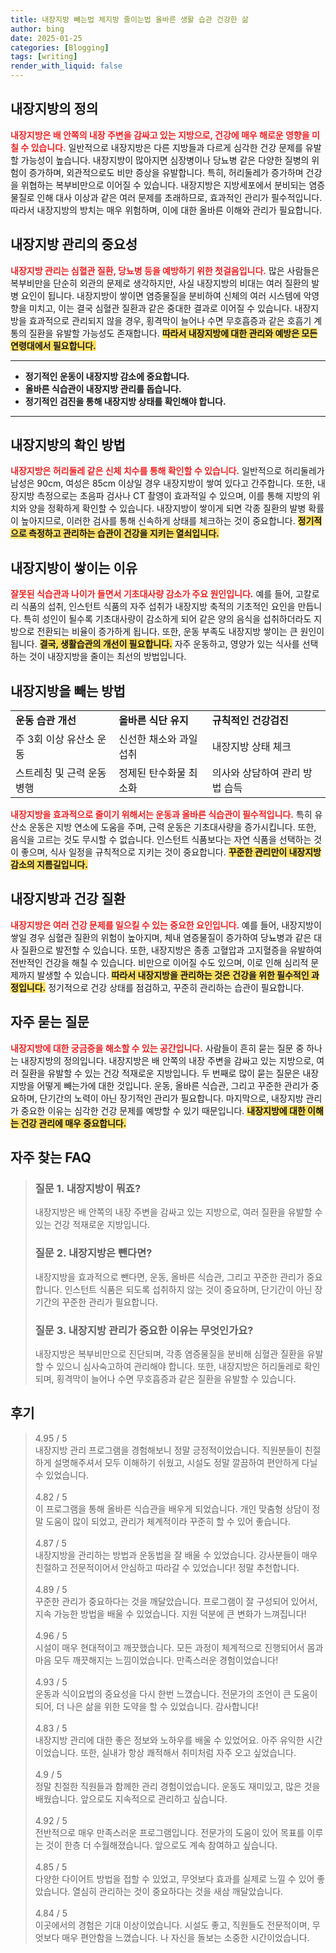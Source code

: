 ```yaml
---
title: 내장지방 빼는법 체지방 줄이는법 올바른 생활 습관 건강한 삶
author: bing
date: 2025-01-25
categories: [Blogging]
tags: [writing]
render_with_liquid: false
---
```



<h2 id='내장지방의 정의'>내장지방의 정의</h2>

<p><b><span style="color: #ee2323;">내장지방은 배 안쪽의 내장 주변을 감싸고 있는 지방으로, 건강에 매우 해로운 영향을 미칠 수 있습니다.</span></b> 일반적으로 내장지방은 다른 지방들과 다르게 심각한 건강 문제를 유발할 가능성이 높습니다. 내장지방이 많아지면 심장병이나 당뇨병 같은 다양한 질병의 위험이 증가하며, 외관적으로도 비만 증상을 유발합니다. 특히, 허리둘레가 증가하며 건강을 위협하는 복부비만으로 이어질 수 있습니다. 내장지방은 지방세포에서 분비되는 염증물질로 인해 대사 이상과 같은 여러 문제를 초래하므로, 효과적인 관리가 필수적입니다. 따라서 내장지방의 방치는 매우 위험하며, 이에 대한 올바른 이해와 관리가 필요합니다.</p>

<h2 id='내장지방 관리의 중요성'>내장지방 관리의 중요성</h2>

<p><b><span style="color: #ee2323;">내장지방 관리는 심혈관 질환, 당뇨병 등을 예방하기 위한 첫걸음입니다.</span></b> 많은 사람들은 복부비만을 단순히 외관의 문제로 생각하지만, 사실 내장지방의 비대는 여러 질환의 발병 요인이 됩니다. 내장지방이 쌓이면 염증물질을 분비하여 신체의 여러 시스템에 악영향을 미치고, 이는 결국 심혈관 질환과 같은 중대한 결과로 이어질 수 있습니다. 내장지방을 효과적으로 관리되지 않을 경우, 횡격막이 늘어나 수면 무호흡증과 같은 호흡기 계통의 질환을 유발할 가능성도 존재합니다. <b><span style="background-color: #ffe066;">따라서 내장지방에 대한 관리와 예방은 모든 연령대에서 필요합니다.</span></b></p>

<hr />

<ul>
    <li><b>정기적인 운동이 내장지방 감소에 중요합니다.</b></li>
    <li><b>올바른 식습관이 내장지방 관리를 돕습니다.</b></li>
    <li><b>정기적인 검진을 통해 내장지방 상태를 확인해야 합니다.</b></li>
</ul>

<hr />

<h2 id='내장지방의 확인 방법'>내장지방의 확인 방법</h2>

<p><b><span style="color: #ee2323;">내장지방은 허리둘레 같은 신체 치수를 통해 확인할 수 있습니다.</span></b> 일반적으로 허리둘레가 남성은 90cm, 여성은 85cm 이상일 경우 내장지방이 쌓여 있다고 간주합니다. 또한, 내장지방 측정으로는 초음파 검사나 CT 촬영이 효과적일 수 있으며, 이를 통해 지방의 위치와 양을 정확하게 확인할 수 있습니다. 내장지방이 쌓이게 되면 각종 질환의 발병 확률이 높아지므로, 이러한 검사를 통해 신속하게 상태를 체크하는 것이 중요합니다. <b><span style="background-color: #ffe066;">정기적으로 측정하고 관리하는 습관이 건강을 지키는 열쇠입니다.</span></b></p>

<h2 id='내장지방이 쌓이는 이유'>내장지방이 쌓이는 이유</h2>

<p><b><span style="color: #ee2323;">잘못된 식습관과 나이가 들면서 기초대사량 감소가 주요 원인입니다.</span></b> 예를 들어, 고칼로리 식품의 섭취, 인스턴트 식품의 자주 섭취가 내장지방 축적의 기초적인 요인을 만듭니다. 특히 성인이 될수록 기초대사량이 감소하게 되어 같은 양의 음식을 섭취하더라도 지방으로 전환되는 비율이 증가하게 됩니다. 또한, 운동 부족도 내장지방 쌓이는 큰 원인이 됩니다. <b><span style="background-color: #ffe066;">결국, 생활습관의 개선이 필요합니다.</span></b> 자주 운동하고, 영양가 있는 식사를 선택하는 것이 내장지방을 줄이는 최선의 방법입니다.</p>

<h2 id='내장지방을 빼는 방법'>내장지방을 빼는 방법</h2>

<table>
    <tr>
        <td><b>운동 습관 개선</b></td>
        <td><b>올바른 식단 유지</b></td>
        <td><b>규칙적인 건강검진</b></td>
    </tr>
    <tr>
        <td>주 3회 이상 유산소 운동</td>
        <td>신선한 채소와 과일 섭취</td>
        <td>내장지방 상태 체크</td>
    </tr>
    <tr>
        <td>스트레칭 및 근력 운동 병행</td>
        <td>정제된 탄수화물 최소화</td>
        <td>의사와 상담하여 관리 방법 습득</td>
    </tr>
</table>

<p><b><span style="color: #ee2323;">내장지방을 효과적으로 줄이기 위해서는 운동과 올바른 식습관이 필수적입니다.</span></b> 특히 유산소 운동은 지방 연소에 도움을 주며, 근력 운동은 기초대사량을 증가시킵니다. 또한, 음식을 고르는 것도 무시할 수 없습니다. 인스턴트 식품보다는 자연 식품을 선택하는 것이 좋으며, 식사 일정을 규칙적으로 지키는 것이 중요합니다. <b><span style="background-color: #ffe066;">꾸준한 관리만이 내장지방 감소의 지름길입니다.</span></b></p>

<h2 id='내장지방과 건강 질환'>내장지방과 건강 질환</h2>

<p><b><span style="color: #ee2323;">내장지방은 여러 건강 문제를 일으킬 수 있는 중요한 요인입니다.</span></b> 예를 들어, 내장지방이 쌓일 경우 심혈관 질환의 위험이 높아지며, 체내 염증물질이 증가하여 당뇨병과 같은 대사 질환으로 발전할 수 있습니다. 또한, 내장지방은 종종 고혈압과 고지혈증을 유발하여 전반적인 건강을 해칠 수 있습니다. 비만으로 이어질 수도 있으며, 이로 인해 심리적 문제까지 발생할 수 있습니다. <b><span style="background-color: #ffe066;">따라서 내장지방을 관리하는 것은 건강을 위한 필수적인 과정입니다.</span></b> 정기적으로 건강 상태를 점검하고, 꾸준히 관리하는 습관이 필요합니다.</p>

<h2 id='자주 묻는 질문'>자주 묻는 질문</h2>

<p><b><span style="color: #ee2323;">내장지방에 대한 궁금증을 해소할 수 있는 공간입니다.</span></b> 사람들이 흔히 묻는 질문 중 하나는 내장지방의 정의입니다. 내장지방은 배 안쪽의 내장 주변을 감싸고 있는 지방으로, 여러 질환을 유발할 수 있는 건강 적재로운 지방입니다. 두 번째로 많이 묻는 질문은 내장지방을 어떻게 빼는가에 대한 것입니다. 운동, 올바른 식습관, 그리고 꾸준한 관리가 중요하며, 단기간의 노력이 아닌 장기적인 관리가 필요합니다. 마지막으로, 내장지방 관리가 중요한 이유는 심각한 건강 문제를 예방할 수 있기 때문입니다. <b><span style="background-color: #ffe066;">내장지방에 대한 이해는 건강 관리에 매우 중요합니다.</span></b></p>


<h2 id='자주_찾는_FAQ'>자주 찾는 FAQ</h2>
<div itemscope="" itemtype="https://schema.org/FAQPage"> 
<blockquote> 
<div itemscope="" itemprop="mainEntity" itemtype="https://schema.org/Question"> 
<h3 itemprop="name">질문 1. 내장지방이 뭐죠?</h3> 
<div itemscope="" itemprop="acceptedAnswer" itemtype="https://schema.org/Answer"> 
<span itemprop="text"> 
<p>내장지방은 배 안쪽의 내장 주변을 감싸고 있는 지방으로, 여러 질환을 유발할 수 있는 건강 적재로운 지방입니다.</p> 
</span> 
</div> 
</div> 

<div itemscope="" itemprop="mainEntity" itemtype="https://schema.org/Question"> 
<h3 itemprop="name">질문 2. 내장지방은 뺀다면?</h3> 
<div itemscope="" itemprop="acceptedAnswer" itemtype="https://schema.org/Answer"> 
<span itemprop="text"> 
<p>내장지방을 효과적으로 뺀다면, 운동, 올바른 식습관, 그리고 꾸준한 관리가 중요합니다. 인스턴트 식품은 되도록 섭취하지 않는 것이 중요하며, 단기간이 아닌 장기간의 꾸준한 관리가 필요합니다.</p> 
</span> 
</div> 
</div> 

<div itemscope="" itemprop="mainEntity" itemtype="https://schema.org/Question"> 
<h3 itemprop="name">질문 3. 내장지방 관리가 중요한 이유는 무엇인가요?</h3> 
<div itemscope="" itemprop="acceptedAnswer" itemtype="https://schema.org/Answer"> 
<span itemprop="text"> 
<p>내장지방은 복부비만으로 진단되며, 각종 염증물질을 분비해 심혈관 질환을 유발할 수 있으니 심사숙고하여 관리해야 합니다. 또한, 내장지방은 허리둘레로 확인되며, 횡격막이 늘어나 수면 무호흡증과 같은 질환을 유발할 수 있습니다.</p> 
</span> 
</div> 
</div> 
</blockquote> 
</div>
<h2 id='후기'>후기</h2>
<div itemscope itemtype="https://schema.org/Product">
  <blockquote>
  <div itemprop="review" itemscope itemtype="https://schema.org/Review">
      <div itemprop="reviewRating" itemscope itemtype="https://schema.org/Rating"> <span itemprop="ratingValue">4.95</span> / <span itemprop="bestRating">5</span> </div>
      <span itemprop="reviewBody">내장지방 관리 프로그램을 경험해보니 정말 긍정적이었습니다. 직원분들이 친절하게 설명해주셔서 모두 이해하기 쉬웠고, 시설도 정말 깔끔하여 편안하게 다닐 수 있었습니다.</span>
  </div>
  <br>
  <div itemprop="review" itemscope itemtype="https://schema.org/Review">
      <div itemprop="reviewRating" itemscope itemtype="https://schema.org/Rating"> <span itemprop="ratingValue">4.82</span> / <span itemprop="bestRating">5</span> </div>
      <span itemprop="reviewBody">이 프로그램을 통해 올바른 식습관을 배우게 되었습니다. 개인 맞춤형 상담이 정말 도움이 많이 되었고, 관리가 체계적이라 꾸준히 할 수 있어 좋습니다.</span>
  </div>
  <br>
  <div itemprop="review" itemscope itemtype="https://schema.org/Review">
      <div itemprop="reviewRating" itemscope itemtype="https://schema.org/Rating"> <span itemprop="ratingValue">4.87</span> / <span itemprop="bestRating">5</span> </div>
      <span itemprop="reviewBody">내장지방을 관리하는 방법과 운동법을 잘 배울 수 있었습니다. 강사분들이 매우 친절하고 전문적이어서 안심하고 따라갈 수 있었습니다! 정말 추천합니다.</span>
  </div>
  <br>
  <div itemprop="review" itemscope itemtype="https://schema.org/Review">
      <div itemprop="reviewRating" itemscope itemtype="https://schema.org/Rating"> <span itemprop="ratingValue">4.89</span> / <span itemprop="bestRating">5</span> </div>
      <span itemprop="reviewBody">꾸준한 관리가 중요하다는 것을 깨달았습니다. 프로그램이 잘 구성되어 있어서, 지속 가능한 방법을 배울 수 있었습니다. 지원 덕분에 큰 변화가 느껴집니다!</span>
  </div>
  <br>
  <div itemprop="review" itemscope itemtype="https://schema.org/Review">
      <div itemprop="reviewRating" itemscope itemtype="https://schema.org/Rating"> <span itemprop="ratingValue">4.96</span> / <span itemprop="bestRating">5</span> </div>
      <span itemprop="reviewBody">시설이 매우 현대적이고 깨끗했습니다. 모든 과정이 체계적으로 진행되어서 몸과 마음 모두 깨끗해지는 느낌이었습니다. 만족스러운 경험이었습니다!</span>
  </div>
  <br>
  <div itemprop="review" itemscope itemtype="https://schema.org/Review">
      <div itemprop="reviewRating" itemscope itemtype="https://schema.org/Rating"> <span itemprop="ratingValue">4.93</span> / <span itemprop="bestRating">5</span> </div>
      <span itemprop="reviewBody">운동과 식이요법의 중요성을 다시 한번 느꼈습니다. 전문가의 조언이 큰 도움이 되어, 더 나은 삶을 위한 도약을 할 수 있었습니다. 감사합니다!</span>
  </div>
  <br>
  <div itemprop="review" itemscope itemtype="https://schema.org/Review">
      <div itemprop="reviewRating" itemscope itemtype="https://schema.org/Rating"> <span itemprop="ratingValue">4.83</span> / <span itemprop="bestRating">5</span> </div>
      <span itemprop="reviewBody">내장지방 관리에 대한 좋은 정보와 노하우를 배울 수 있었어요. 아주 유익한 시간이었습니다. 또한, 실내가 항상 쾌적해서 취미처럼 자주 오고 싶었습니다.</span>
  </div>
  <br>
  <div itemprop="review" itemscope itemtype="https://schema.org/Review">
      <div itemprop="reviewRating" itemscope itemtype="https://schema.org/Rating"> <span itemprop="ratingValue">4.9</span> / <span itemprop="bestRating">5</span> </div>
      <span itemprop="reviewBody">정말 친절한 직원들과 함께한 관리 경험이었습니다. 운동도 재미있고, 많은 것을 배웠습니다. 앞으로도 지속적으로 관리하고 싶습니다.</span>
  </div>
  <br>
  <div itemprop="review" itemscope itemtype="https://schema.org/Review">
      <div itemprop="reviewRating" itemscope itemtype="https://schema.org/Rating"> <span itemprop="ratingValue">4.92</span> / <span itemprop="bestRating">5</span> </div>
      <span itemprop="reviewBody">전반적으로 매우 만족스러운 프로그램입니다. 전문가의 도움이 있어 목표를 이루는 것이 한층 더 수월해졌습니다. 앞으로도 계속 참여하고 싶습니다.</span>
  </div>
  <br>
  <div itemprop="review" itemscope itemtype="https://schema.org/Review">
      <div itemprop="reviewRating" itemscope itemtype="https://schema.org/Rating"> <span itemprop="ratingValue">4.85</span> / <span itemprop="bestRating">5</span> </div>
      <span itemprop="reviewBody">다양한 다이어트 방법을 접할 수 있었고, 무엇보다 효과를 실제로 느낄 수 있어 좋았습니다. 열심히 관리하는 것이 중요하다는 것을 새삼 깨달았습니다.</span>
  </div>
  <br>
  <div itemprop="review" itemscope itemtype="https://schema.org/Review">
      <div itemprop="reviewRating" itemscope itemtype="https://schema.org/Rating"> <span itemprop="ratingValue">4.84</span> / <span itemprop="bestRating">5</span> </div>
      <span itemprop="reviewBody">이곳에서의 경험은 기대 이상이었습니다. 시설도 좋고, 직원들도 전문적이며, 무엇보다 매우 편안함을 느꼈습니다. 나 자신을 돌보는 소중한 시간이었습니다.</span>
  </div>
  </blockquote>
</div>
